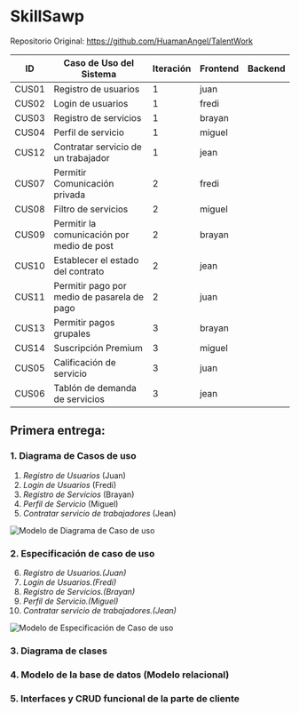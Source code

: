 # SkillSawp
Repositorio Original: https://github.com/HuamanAngel/TalentWork

| ID    | Caso de Uso del Sistema                 | Iteración | Frontend | Backend  |
|-------|-----------------------------------------|-----------|----------|----------|
| CUS01 | Registro de usuarios                   | 1         | juan     |          |
| CUS02 | Login de usuarios                      | 1         | fredi   |          |
| CUS03 | Registro de servicios                  | 1         | brayan   |          |
| CUS04 | Perfil de servicio                     | 1         | miguel   |          |
| CUS12 | Contratar servicio de un trabajador    | 1         | jean     |          |
| CUS07 | Permitir Comunicación privada           | 2         | fredi   |          |
| CUS08 | Filtro de servicios                    | 2         | miguel   |          |
| CUS09 | Permitir la comunicación por medio de post | 2     | brayan   |          |
| CUS10 | Establecer el estado del contrato      | 2         | jean     |          |
| CUS11 | Permitir pago por medio de pasarela de pago | 2  | juan     |          |
| CUS13 | Permitir pagos grupales                | 3         | brayan   |          |
| CUS14 | Suscripción Premium                    | 3         | miguel   |          |
| CUS05 | Calificación de servicio               | 3         | juan     |          |
| CUS06 | Tablón de demanda de servicios          | 3         | jean     |          |

## Primera entrega:
### 1. Diagrama de Casos de uso

1. *Registro de Usuarios* (Juan)
2. *Login de Usuarios* (Fredi)
3. *Registro de Servicios* (Brayan)
4. *Perfil de Servicio* (Miguel)
5. *Contratar servicio de trabajadores* (Jean)

![Modelo de Diagrama de Caso de uso](https://diagramaweb.com/wp-content/uploads/2020/09/diagrama-casos-de-uso-pasos-1.png)

### 2. Especificación de caso de uso

6. *Registro de Usuarios.(Juan)*
7. *Login de Usuarios.(Fredi)*
8. *Registro de Servicios.(Brayan)*
9. *Perfil de Servicio.(Miguel)*
10. *Contratar servicio de trabajadores.(Jean)*

![Modelo de Especificación de Caso de uso](https://proyectopnfi.webcindario.com/img/especificacionaltonivelbienes.png)


### 3. Diagrama de clases
### 4. Modelo de la base de datos (Modelo relacional)
### 5. Interfaces y CRUD funcional de la parte de cliente
